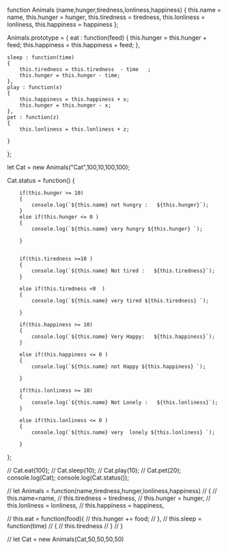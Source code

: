  function Animals (name,hunger,tiredness,lonliness,happiness)
{
    this.name = name,
    this.hunger = hunger,
    this.tiredness = tiredness,
    this.lonliness  = lonliness,
    this.happiness = happiness
};

Animals.prototype = 
{
    eat : function(feed)
    {
        this.hunger = this.hunger + feed;
        this.happiness = this.happiness + feed;
    },

    sleep : function(time)
    {
        this.tiredness = this.tiredness  - time   ;
        this.hunger = this.hunger - time;
    },
    play : function(x)
    {
        this.happiness = this.happiness + x;
        this.hunger = this.hunger - x;
    },
    pet : function(z)
    {
        this.lonliness = this.lonliness + z;
      
    }



};





let Cat = new Animals("Cat",100,10,100,100);


Cat.status = function() {
  
        if(this.hunger >= 10)
        {
            console.log(`${this.name} not hungry :   ${this.hunger}`);
        }
        else if(this.hunger <= 0 )
        {
            console.log(`${this.name} very hungry ${this.hunger} `);
            
        }


        if(this.tiredness >=10 )
        {
            console.log(`${this.name} Not tired :   ${this.tiredness}`);
        }

        else if(this.tiredness <0  )
        {
            console.log(`${this.name} very tired ${this.tiredness} `);
            
        }

        if(this.happiness >= 10)
        {
            console.log(`${this.name} Very Happy:   ${this.happiness}`);
        }

        else if(this.happiness <= 0 )
        {
            console.log(`${this.name} not Happy ${this.happiness} `);
            
        }

        if(this.lonliness >= 10)
        {
            console.log(`${this.name} Not Lonely :   ${this.lonliness}`);
        }

        else if(this.lonliness <= 0 )
        {
            console.log(`${this.name} very  lonely ${this.lonliness} `);
            
        }

};


// Cat.eat(100);
// Cat.sleep(10);
// Cat.play(10);
// Cat.pet(20);
console.log(Cat);
console.log(Cat.status());



// let Animals = function(name,tiredness,hunger,lonliness,happiness)
// {
//     this.name=name,
//     this.tiredness = tiredness,
//     this.hunger = hunger,
//     this.lonliness = lonliness,
//     this.happiness = happiness,

//     this.eat = function(food){
//         this.hunger += food;
//     },
//     this.sleep = function(time)
//     {
//         this.tiredness
//     }
// }

    

// let Cat = new Animals(Cat,50,50,50,50)








